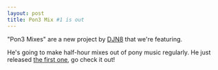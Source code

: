 ```yaml
---
layout: post
title: Pon3 Mix #1 is out
---
```


"Pon3 Mixes" are a new project by [DJN8](http://eqbeats.org/user/134) that we're featuring.

He's going to make half-hour mixes out of pony music regularly. He just released [the first one](http://eqbeats.org/track/721), go check it out!
